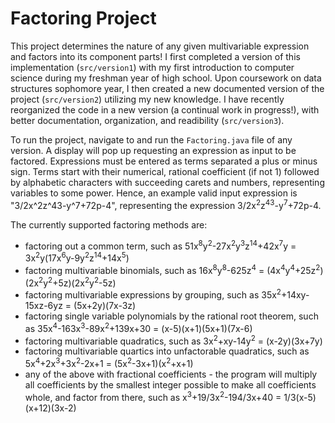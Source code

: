# Factoring Project

This project determines the nature of any given multivariable expression and factors into its component parts! I first completed a version of this implementation (`src/version1`) with my first introduction to computer science during my freshman year of high school. Upon coursework on data structures sophomore year, I then created a new documented version of the project (`src/version2`) utilizing my new knowledge. I have recently reorganized the code in a new version (a continual work in progress!), with better documentation, organization, and readibility (`src/version3`).

To run the project, navigate to and run the `Factoring.java` file of any version. A display will pop up requesting an expression as input to be factored. Expressions must be entered as terms separated a plus or minus sign. Terms start with their numerical, rational coefficient (if not 1) followed by alphabetic characters with succeeding carets and numbers, representing variables to some power. Hence, an example valid input expression is "3/2x^2z^43-y^7+72p-4", representing the expression 3/2x<sup>2</sup>z<sup>43</sup>-y<sup>7</sup>+72p-4.

The currently supported factoring methods are:
- factoring out a common term, such as 51x<sup>8</sup>y<sup>2</sup>-27x<sup>2</sup>y<sup>3</sup>z<sup>14</sup>+42x<sup>7</sup>y = 3x<sup>2</sup>y(17x<sup>6</sup>y-9y<sup>2</sup>z<sup>14</sup>+14x<sup>5</sup>)
- factoring multivariable binomials, such as 16x<sup>8</sup>y<sup>8</sup>-625z<sup>4</sup> = (4x<sup>4</sup>y<sup>4</sup>+25z<sup>2</sup>)(2x<sup>2</sup>y<sup>2</sup>+5z)(2x<sup>2</sup>y<sup>2</sup>-5z)
- factoring multivariable expressions by grouping, such as 35x<sup>2</sup>+14xy-15xz-6yz = (5x+2y)(7x-3z)
- factoring single variable polynomials by the rational root theorem, such as 35x<sup>4</sup>-163x<sup>3</sup>-89x<sup>2</sup>+139x+30 = (x-5)(x+1)(5x+1)(7x-6)
- factoring multivariable quadratics, such as 3x<sup>2</sup>+xy-14y<sup>2</sup> = (x-2y)(3x+7y)
- factoring multivariable quartics into unfactorable quadratics, such as 5x<sup>4</sup>+2x<sup>3</sup>+3x<sup>2</sup>-2x+1 = (5x<sup>2</sup>-3x+1)(x<sup>2</sup>+x+1)
- any of the above with fractional coefficients - the program will multiply all coefficients by the smallest integer possible to make all coefficients whole, and factor from there, such as x<sup>3</sup>+19/3x<sup>2</sup>-194/3x+40 = 1/3(x-5)(x+12)(3x-2)